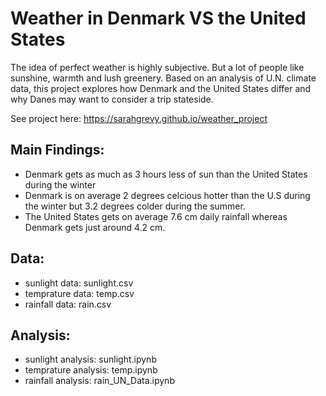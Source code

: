 # Weather in Denmark VS the United States 

The idea of perfect weather is highly subjective. But a lot of people like sunshine, warmth and lush greenery. Based on an analysis of U.N. climate data, this project explores how Denmark and the United States differ and why Danes may want to consider a trip stateside. 

See project here: https://sarahgrevy.github.io/weather_project

## Main Findings:
- Denmark gets as much as 3 hours less of sun than the United States during the winter
- Denmark is on average 2 degrees celcious hotter than the U.S during the winter but 3.2 degrees colder during the summer.
- The United States gets on average 7.6 cm daily rainfall whereas Denmark gets just around 4.2 cm.

## Data:
- sunlight data: sunlight.csv
- temprature data: temp.csv
- rainfall data: rain.csv 

## Analysis:
- sunlight analysis: sunlight.ipynb
- temprature analysis: temp.ipynb
- rainfall analysis: rain_UN_Data.ipynb


